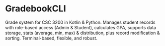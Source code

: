 # GradebookCLI
Grade system for CSC 3200 in Kotlin &amp; Python. Manages student records with role-based access (Admin &amp; Student), calculates GPA, supports data storage, stats (average, min, max) &amp; distribution, plus record modification &amp; sorting. Terminal-based, flexible, and robust.
